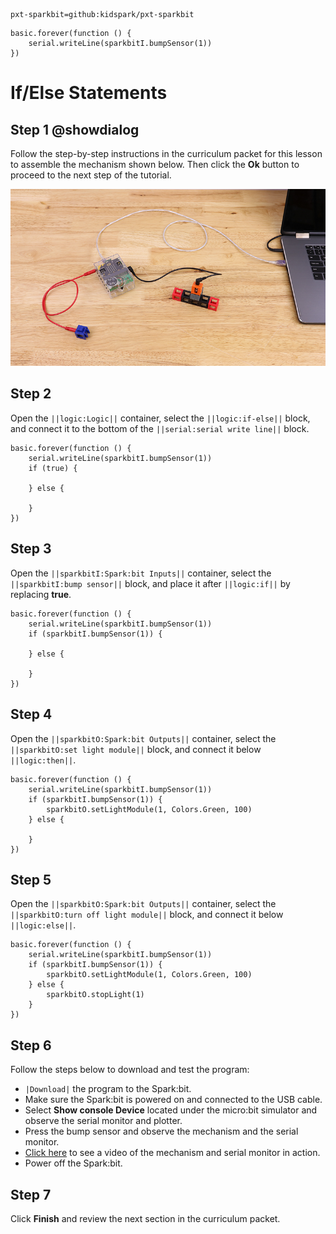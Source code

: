 ```package
pxt-sparkbit=github:kidspark/pxt-sparkbit
```

```template
basic.forever(function () {
    serial.writeLine(sparkbitI.bumpSensor(1))
})
```

# If/Else Statements

## Step 1 @showdialog

Follow the step-by-step instructions in the curriculum packet for this lesson to assemble the mechanism shown below. Then click the **Ok** button to proceed to the next step of the tutorial.

![if-else-statements-1](https://raw.githubusercontent.com/KidSpark/tutorials/master/assets/2-3-if-else-statements-1.png)

## Step 2

Open the ``||logic:Logic||`` container, select the ``||logic:if-else||`` block, and connect it to the bottom of the ``||serial:serial write line||`` block.

```blocks
basic.forever(function () {
    serial.writeLine(sparkbitI.bumpSensor(1))
    if (true) {
    	
    } else {
    	
    }
})
```

## Step 3

Open the ``||sparkbitI:Spark:bit Inputs||`` container, select the ``||sparkbitI:bump sensor||`` block, and place it after ``||logic:if||`` by replacing **true**.

```blocks
basic.forever(function () {
    serial.writeLine(sparkbitI.bumpSensor(1))
    if (sparkbitI.bumpSensor(1)) {
    	
    } else {
    	
    }
})
```

## Step 4

Open the ``||sparkbitO:Spark:bit Outputs||`` container, select the ``||sparkbitO:set light module||`` block, and connect it below ``||logic:then||``.

```blocks
basic.forever(function () {
    serial.writeLine(sparkbitI.bumpSensor(1))
    if (sparkbitI.bumpSensor(1)) {
        sparkbitO.setLightModule(1, Colors.Green, 100)
    } else {
    	
    }
})
```

## Step 5

Open the ``||sparkbitO:Spark:bit Outputs||`` container, select the ``||sparkbitO:turn off light module||`` block, and connect it below ``||logic:else||``.

```blocks
basic.forever(function () {
    serial.writeLine(sparkbitI.bumpSensor(1))
    if (sparkbitI.bumpSensor(1)) {
        sparkbitO.setLightModule(1, Colors.Green, 100)
    } else {
        sparkbitO.stopLight(1)
    }
})
```
## Step 6

Follow the steps below to download and test the program:
* ``|Download|`` the program to the Spark:bit.
* Make sure the Spark:bit is powered on and connected to the USB cable.
* Select **Show console Device** located under the micro:bit simulator and observe the serial monitor and plotter.
* Press the bump sensor and observe the mechanism and the serial monitor.
* [Click here](https://youtu.be/CotPU4GNHZQ) to see a video of the mechanism and serial monitor in action.
* Power off the Spark:bit.

## Step 7

Click **Finish** and review the next section in the curriculum packet.
